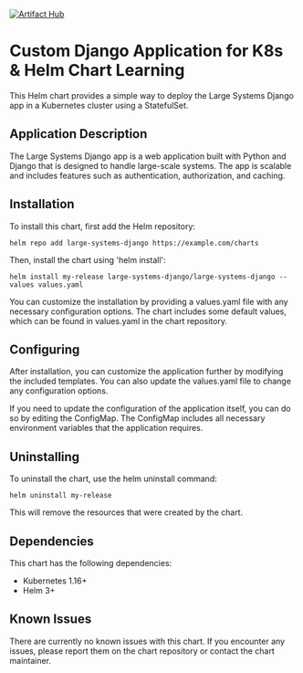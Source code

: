 [![Artifact Hub](https://img.shields.io/endpoint?url=https://artifacthub.io/badge/repository/large-systems-django)](https://artifacthub.io/packages/search?repo=large-systems-django) 
# Custom Django Application for K8s & Helm Chart Learning
This Helm chart provides a simple way to deploy the Large Systems Django app in a Kubernetes cluster using a StatefulSet.

## Application Description
The Large Systems Django app is a web application built with Python and Django that is designed to handle large-scale systems. The app is scalable and includes features such as authentication, authorization, and caching.



## Installation
To install this chart, first add the Helm repository:

```
helm repo add large-systems-django https://example.com/charts
```

Then, install the chart using 'helm install':

```
helm install my-release large-systems-django/large-systems-django --values values.yaml
```

You can customize the installation by providing a values.yaml file with any necessary configuration options. The chart includes some default values, which can be found in values.yaml in the chart repository.

## Configuring
After installation, you can customize the application further by modifying the included templates. You can also update the values.yaml file to change any configuration options.

If you need to update the configuration of the application itself, you can do so by editing the ConfigMap. The ConfigMap includes all necessary environment variables that the application requires.

## Uninstalling
To uninstall the chart, use the helm uninstall command:

```
helm uninstall my-release
```

This will remove the resources that were created by the chart.

## Dependencies
This chart has the following dependencies:
- Kubernetes 1.16+
- Helm 3+

## Known Issues
There are currently no known issues with this chart. If you encounter any issues, please report them on the chart repository or contact the chart maintainer.
